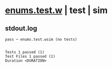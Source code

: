 # [enums.test.w](../../../../../examples/tests/valid/enums.test.w) | test | sim

## stdout.log
```log
pass ─ enums.test.wsim (no tests)
 
 
Tests 1 passed (1)
Test Files 1 passed (1)
Duration <DURATION>
```

